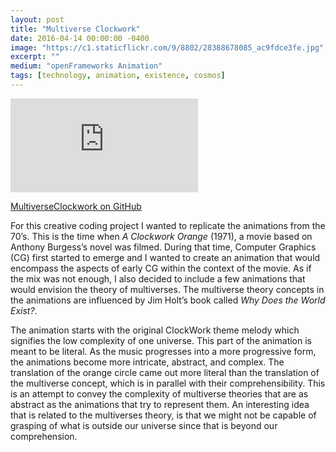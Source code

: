 ```yaml
---
layout: post
title: "Multiverse Clockwork"
date: 2016-04-14 00:00:00 -0400
image: "https://c1.staticflickr.com/9/8802/28388678085_ac9fdce3fe.jpg"
excerpt: ""
medium: "openFrameworks Animation"
tags: [technology, animation, existence, cosmos]
---
```


<iframe src="https://player.vimeo.com/video/164663100?color=9CBEF2"  frameborder="0" webkitallowfullscreen mozallowfullscreen allowfullscreen></iframe>

[MultiverseClockwork on GitHub](https://github.com/mbrav/MultiverseClockwork)

For this creative coding project I wanted to replicate the animations from the 70’s. This is the time when *A Clockwork Orange* (1971), a movie based on Anthony Burgess’s novel was filmed. During that time, Computer Graphics (CG) first started to emerge and I wanted to create an animation that would encompass the aspects of early CG within the context of the movie. As if the mix was not enough, I also decided to include a few animations that would envision the theory of multiverses. The multiverse theory concepts in the animations are influenced by Jim Holt’s book called *Why Does the World Exist?*.

The animation starts with the original ClockWork theme melody which signifies the low complexity of one universe. This part of the animation is meant to be literal. As the music progresses into a more progressive form, the animations become more intricate, abstract, and complex. The translation of the orange circle came out more literal than the translation of the multiverse concept, which is in parallel with their comprehensibility. This is an attempt to convey the complexity of multiverse theories that are as abstract as the animations that try to represent them. An interesting idea that is related to the multiverses theory, is that we might not be capable of grasping of what is outside our universe since that is beyond our comprehension.
